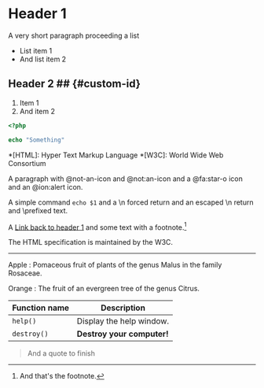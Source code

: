 # Header 1

A very short paragraph proceeding a list

- List item 1
- And list item 2

## Header 2 ##      {#custom-id}

1. Item 1
2. And item 2

```php
<?php

echo "Something"
```

*[HTML]: Hyper Text Markup Language
*[W3C]:  World Wide Web Consortium

A paragraph with @not-an-icon and @not:an-icon and a @fa:star-o icon and an @ion:alert icon.

A simple command `echo $1` and a \n forced return and an escaped \\n return and \prefixed text.

A [Link back to header 1](#custom-id) and some text with a footnote.[^1]

The HTML specification is maintained by the W3C.

---

Apple
:   Pomaceous fruit of plants of the genus Malus in
    the family Rosaceae.

Orange
:   The fruit of an evergreen tree of the genus Citrus.

| Function name | Description                    |
| ------------- | ------------------------------ |
| `help()`      | Display the help window.       |
| `destroy()`   | **Destroy your computer!**     |

> And a quote to finish

[^1]: And that's the footnote.
